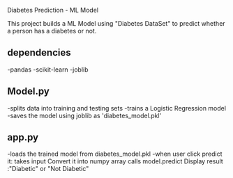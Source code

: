 Diabetes Prediction - ML Model

This project builds a ML Model using "Diabetes DataSet" to predict whether a person has a diabetes or not.

## dependencies
-pandas
-scikit-learn
-joblib


##   Model.py
-splits data into training and testing sets 
-trains a Logistic Regression model
-saves the model using joblib as 'diabetes_model.pkl'


## app.py
-loads the trained model from diabetes_model.pkl
-when user click predict it:
  takes input
  Convert it into numpy array
  calls model.predict
  Display result :"Diabetic" or "Not Diabetic"